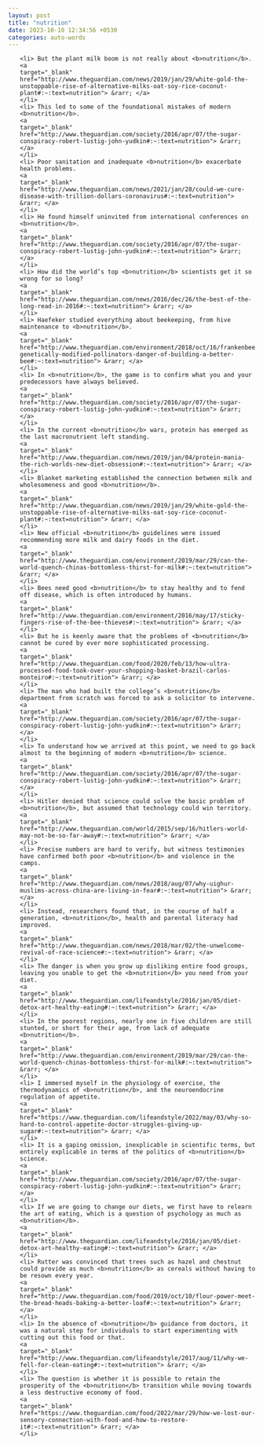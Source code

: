 ```yaml
---
layout: post
title: "nutrition"
date: 2023-10-10 12:34:56 +0530
categories: auto-words
---
```

<ol>

    <li> But the plant milk boom is not really about <b>nutrition</b>.
    <a 
    target="_blank" 
    href="http://www.theguardian.com/news/2019/jan/29/white-gold-the-unstoppable-rise-of-alternative-milks-oat-soy-rice-coconut-plant#:~:text=nutrition"> &rarr; </a>
    </li>
    <li> This led to some of the foundational mistakes of modern <b>nutrition</b>.
    <a 
    target="_blank" 
    href="http://www.theguardian.com/society/2016/apr/07/the-sugar-conspiracy-robert-lustig-john-yudkin#:~:text=nutrition"> &rarr; </a>
    </li>
    <li> Poor sanitation and inadequate <b>nutrition</b> exacerbate health problems.
    <a 
    target="_blank" 
    href="http://www.theguardian.com/news/2021/jan/28/could-we-cure-disease-with-trillion-dollars-coronavirus#:~:text=nutrition"> &rarr; </a>
    </li>
    <li> He found himself uninvited from international conferences on <b>nutrition</b>.
    <a 
    target="_blank" 
    href="http://www.theguardian.com/society/2016/apr/07/the-sugar-conspiracy-robert-lustig-john-yudkin#:~:text=nutrition"> &rarr; </a>
    </li>
    <li> How did the world’s top <b>nutrition</b> scientists get it so wrong for so long?
    <a 
    target="_blank" 
    href="http://www.theguardian.com/news/2016/dec/26/the-best-of-the-long-read-in-2016#:~:text=nutrition"> &rarr; </a>
    </li>
    <li> Haefeker studied everything about beekeeping, from hive maintenance to <b>nutrition</b>.
    <a 
    target="_blank" 
    href="http://www.theguardian.com/environment/2018/oct/16/frankenbees-genetically-modified-pollinators-danger-of-building-a-better-bee#:~:text=nutrition"> &rarr; </a>
    </li>
    <li> In <b>nutrition</b>, the game is to confirm what you and your predecessors have always believed.
    <a 
    target="_blank" 
    href="http://www.theguardian.com/society/2016/apr/07/the-sugar-conspiracy-robert-lustig-john-yudkin#:~:text=nutrition"> &rarr; </a>
    </li>
    <li> In the current <b>nutrition</b> wars, protein has emerged as the last macronutrient left standing.
    <a 
    target="_blank" 
    href="http://www.theguardian.com/news/2019/jan/04/protein-mania-the-rich-worlds-new-diet-obsession#:~:text=nutrition"> &rarr; </a>
    </li>
    <li> Blanket marketing established the connection between milk and wholesomeness and good <b>nutrition</b>.
    <a 
    target="_blank" 
    href="http://www.theguardian.com/news/2019/jan/29/white-gold-the-unstoppable-rise-of-alternative-milks-oat-soy-rice-coconut-plant#:~:text=nutrition"> &rarr; </a>
    </li>
    <li> New official <b>nutrition</b> guidelines were issued recommending more milk and dairy foods in the diet.
    <a 
    target="_blank" 
    href="http://www.theguardian.com/environment/2019/mar/29/can-the-world-quench-chinas-bottomless-thirst-for-milk#:~:text=nutrition"> &rarr; </a>
    </li>
    <li> Bees need good <b>nutrition</b> to stay healthy and to fend off disease, which is often introduced by humans.
    <a 
    target="_blank" 
    href="http://www.theguardian.com/environment/2016/may/17/sticky-fingers-rise-of-the-bee-thieves#:~:text=nutrition"> &rarr; </a>
    </li>
    <li> But he is keenly aware that the problems of <b>nutrition</b> cannot be cured by ever more sophisticated processing.
    <a 
    target="_blank" 
    href="http://www.theguardian.com/food/2020/feb/13/how-ultra-processed-food-took-over-your-shopping-basket-brazil-carlos-monteiro#:~:text=nutrition"> &rarr; </a>
    </li>
    <li> The man who had built the college’s <b>nutrition</b> department from scratch was forced to ask a solicitor to intervene.
    <a 
    target="_blank" 
    href="http://www.theguardian.com/society/2016/apr/07/the-sugar-conspiracy-robert-lustig-john-yudkin#:~:text=nutrition"> &rarr; </a>
    </li>
    <li> To understand how we arrived at this point, we need to go back almost to the beginning of modern <b>nutrition</b> science.
    <a 
    target="_blank" 
    href="http://www.theguardian.com/society/2016/apr/07/the-sugar-conspiracy-robert-lustig-john-yudkin#:~:text=nutrition"> &rarr; </a>
    </li>
    <li> Hitler denied that science could solve the basic problem of <b>nutrition</b>, but assumed that technology could win territory.
    <a 
    target="_blank" 
    href="http://www.theguardian.com/world/2015/sep/16/hitlers-world-may-not-be-so-far-away#:~:text=nutrition"> &rarr; </a>
    </li>
    <li> Precise numbers are hard to verify, but witness testimonies have confirmed both poor <b>nutrition</b> and violence in the camps.
    <a 
    target="_blank" 
    href="http://www.theguardian.com/news/2018/aug/07/why-uighur-muslims-across-china-are-living-in-fear#:~:text=nutrition"> &rarr; </a>
    </li>
    <li> Instead, researchers found that, in the course of half a generation, <b>nutrition</b>, health and parental literacy had improved.
    <a 
    target="_blank" 
    href="http://www.theguardian.com/news/2018/mar/02/the-unwelcome-revival-of-race-science#:~:text=nutrition"> &rarr; </a>
    </li>
    <li> The danger is when you grow up disliking entire food groups, leaving you unable to get the <b>nutrition</b> you need from your diet.
    <a 
    target="_blank" 
    href="http://www.theguardian.com/lifeandstyle/2016/jan/05/diet-detox-art-healthy-eating#:~:text=nutrition"> &rarr; </a>
    </li>
    <li> In the poorest regions, nearly one in five children are still stunted, or short for their age, from lack of adequate <b>nutrition</b>.
    <a 
    target="_blank" 
    href="http://www.theguardian.com/environment/2019/mar/29/can-the-world-quench-chinas-bottomless-thirst-for-milk#:~:text=nutrition"> &rarr; </a>
    </li>
    <li> I immersed myself in the physiology of exercise, the thermodynamics of <b>nutrition</b>, and the neuroendocrine regulation of appetite.
    <a 
    target="_blank" 
    href="https://www.theguardian.com/lifeandstyle/2022/may/03/why-so-hard-to-control-appetite-doctor-struggles-giving-up-sugar#:~:text=nutrition"> &rarr; </a>
    </li>
    <li> It is a gaping omission, inexplicable in scientific terms, but entirely explicable in terms of the politics of <b>nutrition</b> science.
    <a 
    target="_blank" 
    href="http://www.theguardian.com/society/2016/apr/07/the-sugar-conspiracy-robert-lustig-john-yudkin#:~:text=nutrition"> &rarr; </a>
    </li>
    <li> If we are going to change our diets, we first have to relearn the art of eating, which is a question of psychology as much as <b>nutrition</b>.
    <a 
    target="_blank" 
    href="http://www.theguardian.com/lifeandstyle/2016/jan/05/diet-detox-art-healthy-eating#:~:text=nutrition"> &rarr; </a>
    </li>
    <li> Rutter was convinced that trees such as hazel and chestnut could provide as much <b>nutrition</b> as cereals without having to be resown every year.
    <a 
    target="_blank" 
    href="http://www.theguardian.com/food/2019/oct/10/flour-power-meet-the-bread-heads-baking-a-better-loaf#:~:text=nutrition"> &rarr; </a>
    </li>
    <li> In the absence of <b>nutrition</b> guidance from doctors, it was a natural step for individuals to start experimenting with cutting out this food or that.
    <a 
    target="_blank" 
    href="http://www.theguardian.com/lifeandstyle/2017/aug/11/why-we-fell-for-clean-eating#:~:text=nutrition"> &rarr; </a>
    </li>
    <li> The question is whether it is possible to retain the prosperity of the <b>nutrition</b> transition while moving towards a less destructive economy of food.
    <a 
    target="_blank" 
    href="https://www.theguardian.com/food/2022/mar/29/how-we-lost-our-sensory-connection-with-food-and-how-to-restore-it#:~:text=nutrition"> &rarr; </a>
    </li>
